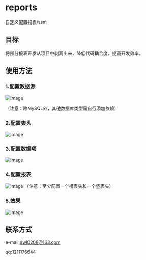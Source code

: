 # reports
自定义配置报表/ssm

## 目标

将部分报表开发从项目中剥离出来，降低代码耦合度，提高开发效率。

## 使用方法

### 1.配置数据源

![image](https://github.com/daiwenlong/reports/blob/master/doc/images/database.png)

（注意：除MySQL外，其他数据库类型需自行添加依赖）

### 2.配置表头

![image](https://github.com/daiwenlong/reports/blob/master/doc/images/head.png)

### 3.配置数据项

![image](https://github.com/daiwenlong/reports/blob/master/doc/images/data.png)

### 4.配置报表

![image](https://github.com/daiwenlong/reports/blob/master/doc/images/report.png)
（注意：至少配置一个横表头和一个竖表头）

### 5.效果

![image](https://github.com/daiwenlong/reports/blob/master/doc/images/table.png)

## 联系方式

e-mail:dwl0208@163.com

qq:1211176644



